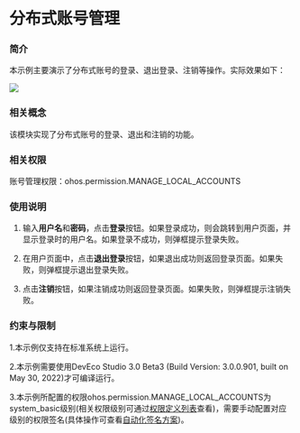 # 分布式账号管理

### 简介

本示例主要演示了分布式账号的登录、退出登录、注销等操作。实际效果如下：

![](screenshots/devices/user.png)

### 相关概念

该模块实现了分布式账号的登录、退出和注销的功能。

### 相关权限

账号管理权限：ohos.permission.MANAGE_LOCAL_ACCOUNTS

### 使用说明

1. 输入**用户名**和**密码**，点击**登录**按钮。如果登录成功，则会跳转到用户页面，并显示登录时的用户名。如果登录不成功，则弹框提示登录失败。

2. 在用户页面中，点击**退出登录**按钮，如果退出成功则返回登录页面。如果失败，则弹框提示退出登录失败。

3. 点击**注销**按钮，如果注销成功则返回登录页面。如果失败，则弹框提示注销失败。

### 约束与限制

1.本示例仅支持在标准系统上运行。

2.本示例需要使用DevEco Studio 3.0 Beta3 (Build Version: 3.0.0.901, built on May 30, 2022)才可编译运行。

3.本示例所配置的权限ohos.permission.MANAGE_LOCAL_ACCOUNTS为system_basic级别(相关权限级别可通过[权限定义列表](https://gitee.com/openharmony/docs/blob/master/zh-cn/application-dev/security/permission-list.md)查看)，需要手动配置对应级别的权限签名(具体操作可查看[自动化签名方案](https://developer.harmonyos.com/cn/docs/documentation/doc-guides/ohos-auto-configuring-signature-information-0000001271659465))。

